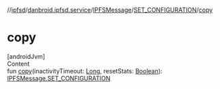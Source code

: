 //[ipfsd](../../../index.md)/[danbroid.ipfsd.service](../../index.md)/[IPFSMessage](../index.md)/[SET_CONFIGURATION](index.md)/[copy](copy.md)



# copy  
[androidJvm]  
Content  
fun [copy](copy.md)(inactivityTimeout: [Long](https://kotlinlang.org/api/latest/jvm/stdlib/kotlin/-long/index.html), resetStats: [Boolean](https://kotlinlang.org/api/latest/jvm/stdlib/kotlin/-boolean/index.html)): [IPFSMessage.SET_CONFIGURATION](index.md)  



